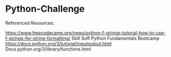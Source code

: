 # Python-Challenge





Referenced Resources:

https://www.freecodecamp.org/news/python-f-strings-tutorial-how-to-use-f-strings-for-string-formatting/
Skill Soft Python Fundamentals Bootcamp
https://docs.python.org/3/tutorial/inputoutput.html
Docs.python.org/3/library/functions.html